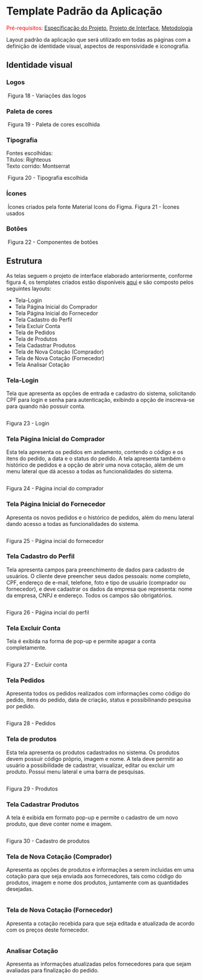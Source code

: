 # Template Padrão da Aplicação

<span style="color:red">Pré-requisitos: <a href="02-Especificação do Projeto.md"> Especificação do Projeto</a></span>, <a href="04-Projeto de Interface.md"> Projeto de Interface</a>, <a href="03-Metodologia.md"> Metodologia</a>

Layout padrão da aplicação que será utilizado em todas as páginas com a definição de identidade visual, aspectos de responsividade e iconografia.

## Identidade visual

### Logos

<img src="/docs/img/Logos.jpg" alt="">
Figura 18 - Variações das logos

### Paleta de cores

<img src="/docs/img/Paleta de cores.jpg" alt="">
Figura 19 - Paleta de cores escolhida

### Tipografia

Fontes escolhidas:
<br>
Títulos: Righteous
<br>
Texto corrido: Montserrat

<img src="/docs/img/Tipografia.jpg" alt="">
Figura 20 - Tipografia escolhida

### Ícones

<img src="/docs/img/Ícones.jpg" alt="">
Ícones criados pela fonte Material Icons do Figma.
Figura 21 - Ícones usados

### Botões

<img src="/docs/img/Botões.jpg" alt="">
Figura 22 - Componentes de botões

## Estrutura

As telas seguem o projeto de interface elaborado anteriormente, conforme figura 4, os templates criados estão disponíveis [aqui](https://www.figma.com/file/K8HQgg1yBrEB4vFAZjcok9/Grupo-02---HortiDot?type=design&node-id=0-1&mode=design&t=nYskAPViecFhBOiW-0) e são composto pelos seguintes layouts:

- Tela-Login
- Tela Página Inicial do Comprador
- Tela Página Inicial do Fornecedor
- Tela Cadastro do Perfil
- Tela Excluir Conta
- Tela de Pedidos
- Tela de Produtos
- Tela Cadastrar Produtos 
- Tela de Nova Cotação (Comprador) 
- Tela de Nova Cotação (Fornecedor) 
- Tela Analisar Cotação
  
### Tela-Login

Tela que apresenta as opções de entrada e cadastro do sistema, solicitando CPF para login e senha para autenticação,  exibindo a opção de inscreva-se para quando não possuir conta.

<img src="/docs/img/tela-login.jpg" alt="">

Figura 23 - Login

### Tela Página Inicial do Comprador

Esta tela apresenta os pedidos em andamento, contendo o código e os itens do pedido, a data e o status do pedido. A tela apresenta também o histórico de pedidos e a opção de abrir uma nova cotação, além de um menu lateral que dá acesso a todas as funcionalidades do sistema.

<img src="/docs/img/tela-inicial.jpg" alt="">

Figura 24 - Página incial do comprador

### Tela Página Inicial do Fornecedor

Apresenta os novos pedidos e o histórico de pedidos, além do menu lateral dando acesso a todas as funcionalidades do sistema.

<img src="/docs/img/tela-inicial.jpg" alt="">

Figura 25 - Página incial do fornecedor

### Tela Cadastro do Perfil

Tela apresenta campos para preenchimento de dados para cadastro de usuários. O cliente deve preencher seus dados pessoais: nome completo, CPF, endereço de e-mail, telefone, foto e tipo de usuário (comprador ou fornecedor), e deve cadastrar os dados da empresa que representa: nome da empresa, CNPJ e endereço. Todos os campos são obrigatórios.

<img src="/docs/img/tela-cadastro-perfil.jpg" alt="">

Figura 26 - Página incial do perfil

### Tela Excluir Conta

Tela é exibida na forma de pop-up e permite apagar a conta completamente.

<img src="/docs/img/tela-excluir-perfil.jpg" alt="">

Figura 27 - Excluir conta

### Tela Pedidos

Apresenta todos os pedidos realizados com informações como código do pedido, itens do pedido, data de criação, status e possibilinando pesquisa por pedido.

<img src="/docs/img/tela-pedidos.jpg" alt="">

Figura 28 - Pedidos

### Tela de produtos

Esta tela apresenta os produtos cadastrados no sistema. Os produtos devem possuir código próprio, imagem e nome. A tela deve permitir ao usuário a possibilidade de cadastrar, visualizar, editar ou excluir um produto. Possui menu lateral e uma barra de pesquisas.

<img src="/docs/img/tela-produtos.jpg" alt="">

Figura 29 - Produtos

### Tela Cadastrar Produtos

A tela é exibida em formato pop-up e permite o cadastro de um novo produto, que deve conter nome e imagem. 

<img src="/docs/img/tela-cadastro-produto.jpg" alt="">

Figura 30 - Cadastro de produtos 

### Tela de Nova Cotação (Comprador)

Apresenta as opções de produtos e informações a serem incluidas em uma cotação para que seja enviada aos fornecedores, tais como código do produtos, imagem e nome dos produtos, juntamente com as quantidades desejadas.

<img src="/docs/img/tela-cotacao-comprador.jpg" alt="">

### Tela de Nova Cotação (Fornecedor)

Apresenta a cotação recebida para que seja editada e atualizada de acordo com os preços deste fornecedor. 

<img src="/docs/img/tela-cotacao-fornecedor.jpg" alt="">

### Analisar Cotação

Apresenta as informações atualizadas pelos fornecedores para que sejam avaliadas para finalização do pedido.

<img src="/docs/img/tela-analisar-pedido.jpg" alt="">

